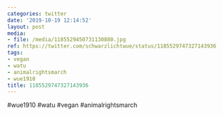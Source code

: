 ```yaml
---
categories: twitter
date: '2019-10-19 12:14:52'
layout: post
media:
- file: /media/1185529450731130880.jpg
ref: https://twitter.com/schwarzlichtwue/status/1185529747327143936
tags:
- vegan
- watu
- animalrightsmarch
- wue1910
title: 1185529747327143936
---
```

#wue1910 #watu #vegan #animalrightsmarch  